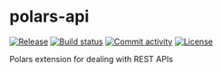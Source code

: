 # polars-api

[![Release](https://img.shields.io/github/v/release/diegoglozano/polars-api)](https://img.shields.io/github/v/release/diegoglozano/polars-api)
[![Build status](https://img.shields.io/github/actions/workflow/status/diegoglozano/polars-api/main.yml?branch=main)](https://github.com/diegoglozano/polars-api/actions/workflows/main.yml?query=branch%3Amain)
[![Commit activity](https://img.shields.io/github/commit-activity/m/diegoglozano/polars-api)](https://img.shields.io/github/commit-activity/m/diegoglozano/polars-api)
[![License](https://img.shields.io/github/license/diegoglozano/polars-api)](https://img.shields.io/github/license/diegoglozano/polars-api)

Polars extension for dealing with REST APIs
